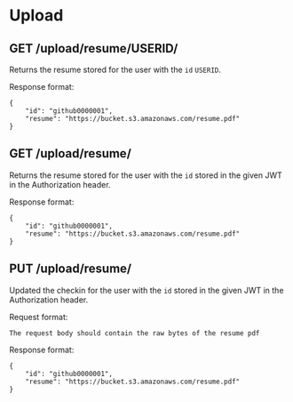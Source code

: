Upload
======

GET /upload/resume/USERID/
--------------------------

Returns the resume stored for the user with the `id` `USERID`.

Response format:
```
{
	"id": "github0000001",
	"resume": "https://bucket.s3.amazonaws.com/resume.pdf"
}
```

GET /upload/resume/
-------------------

Returns the resume stored for the user with the `id` stored in the given JWT in the Authorization header.

Response format:
```
{
	"id": "github0000001",
	"resume": "https://bucket.s3.amazonaws.com/resume.pdf"
}
```

PUT /upload/resume/
-------------------

Updated the checkin for the user with the `id` stored in the given JWT in the Authorization header.

Request format:
```
The request body should contain the raw bytes of the resume pdf
```

Response format:
```
{
	"id": "github0000001",
	"resume": "https://bucket.s3.amazonaws.com/resume.pdf"
}
```
